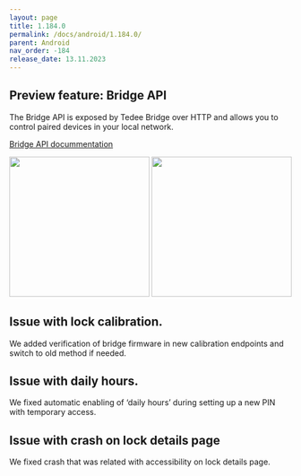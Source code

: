 ```yaml
---
layout: page
title: 1.184.0
permalink: /docs/android/1.184.0/
parent: Android
nav_order: -184
release_date: 13.11.2023
---
```


## Preview feature: Bridge API
The Bridge API is exposed by Tedee Bridge over HTTP and allows you to control paired devices in your local network.

[Bridge API docummentation](https://docs.tedee.com/bridge-api) 

<img src="/tedee-release-notes/docs/android/assets/1.184.0_bridge_api_preview.png" width="250">
<img src="/tedee-release-notes/docs/android/assets/1.184.0_bridge_api_settings.png" width="250">

## Issue with lock calibration.
We added verification of bridge firmware in new calibration endpoints and switch to old method if needed. 

## Issue with daily hours.
We fixed automatic enabling of  ‘daily hours’ during setting up a new PIN with temporary access.

## Issue with crash on lock details page
We fixed crash that was related with accessibility on lock details page.
